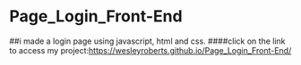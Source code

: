 # Page_Login_Front-End
##i made a login page using javascript, html and css.
####click on the link to access my project:https://wesleyroberts.github.io/Page_Login_Front-End/
